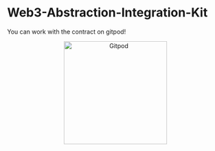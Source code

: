 #  Web3-Abstraction-Integration-Kit

You can work with the contract on gitpod!

<p align="center">
  <a href="https://gitpod.io/#https://github.com/Vara-Lab/traffic-light-integration.git" target="_blank">
    <img src="https://gitpod.io/button/open-in-gitpod.svg" width="240" alt="Gitpod">
  </a>
</p>
